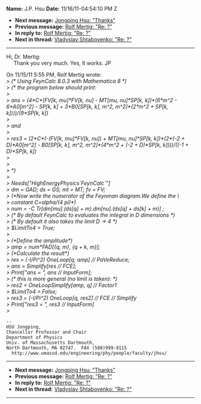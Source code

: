 **Name:** J.P. Hsu
**Date:** 11/16/11-04:54:10 PM Z

  - **Next message:** [Jongping Hsu: "Thanks"](0675.html)
  - **Previous message:** [Rolf Mertig: "Re: ?"](0673.html)
  - **In reply to:** [Rolf Mertig: "Re: ?"](0673.html)
  - **Next in thread:** [Vladyslav Shtabovenko: "Re: ?"](1121.html)

-----

Hi, Dr. Mertig:  
     Thank you very much. Yes, It works. JP  

On 11/15/11 5:55 PM, Rolf Mertig wrote:  
*\> (\* Using FeynCalc 8.0.3 with Mathematica 8 \*)*  
*\> (\* the program below should print:*  
*\>*  
*\> ans = (4\*C\*(FV[k, mu]\*FV[k, nu] - MT[mu,
nu]\*SP[k, k])\*(6\*m^2 - 6\*A0[m^2] - SP[k,
k] + 3\*B0[SP[k, k], m^2, m^2]\*(2\*m^2 + SP[k,
k])))/(9\*SP[k, k])*  
*\>*  
*\> and*  
*\>*  
*\> res3 = (2\*C\*(-(FV[k, mu]\*FV[k, nu]) + MT[mu,
nu]\*SP[k, k])\*(2\*(-2 + D)\*A0[m^2] -
B0[SP[k, k], m^2, m^2]\*(4\*m^2 + (-2 + D)\*SP[k,
k])))/((-1 + D)\*SP[k, k])*  
*\>*  
*\>*  
*\> \*)*  
*\>*  
*\> Needs["HighEnergyPhysics\`FeynCalc\`"]*  
*\> dm = GAD; ds = GS; mt = MT; fv = FV;*  
*\> (\*Now write the numerator of the Feynman diagram.We define the
\\*  
*\> constant C=alpha/(4 pi)\*)*  
*\> num = -C Tr[dm[mu].(ds[q] +
m).dm[nu].(ds[q] + ds[k] + m)] ;*  
*\> (\* By default FeynCalc to evaluates the integral in D dimensions
\*)*  
*\> (\* By default it also takes the limit D -\> 4 \*)*  
*\> $LimitTo4 = True;*  
*\>*  
*\> (\*Define the amplitude\*)*  
*\> amp = num\*FAD[{q, m}, {q + k, m}];*  
*\> (\*Calculate the result\*)*  
*\> res = (-I/Pi^2) OneLoop[q, amp] // PaVeReduce;*  
*\> ans = Simplify[res // FCE];*  
*\> Print["ans = ", ans // InputForm];*  
*\> (\* this is more general (no limit is taken): \*)*  
*\> res2 = OneLoopSimplify[amp, q] // Factor1*  
*\> $LimitTo4 = False;*  
*\> res3 = (-I/Pi^2) OneLoop[q, res2] // FCE // Simplify*  
*\> Print["res3 = ", res3 // InputForm]*  
*\>*  

    -- 
    HSU Jongping,
    Chancellor Professor and Chair
    Department of Physics
    Univ. of Massachusetts Dartmouth,
    North Dartmouth, MA 02747.  FAX (508)999-9115
      http://www.umassd.edu/engineering/phy/people/faculty/jhsu/

-----

  - **Next message:** [Jongping Hsu: "Thanks"](0675.html)
  - **Previous message:** [Rolf Mertig: "Re: ?"](0673.html)
  - **In reply to:** [Rolf Mertig: "Re: ?"](0673.html)
  - **Next in thread:** [Vladyslav Shtabovenko: "Re: ?"](1121.html)

-----

